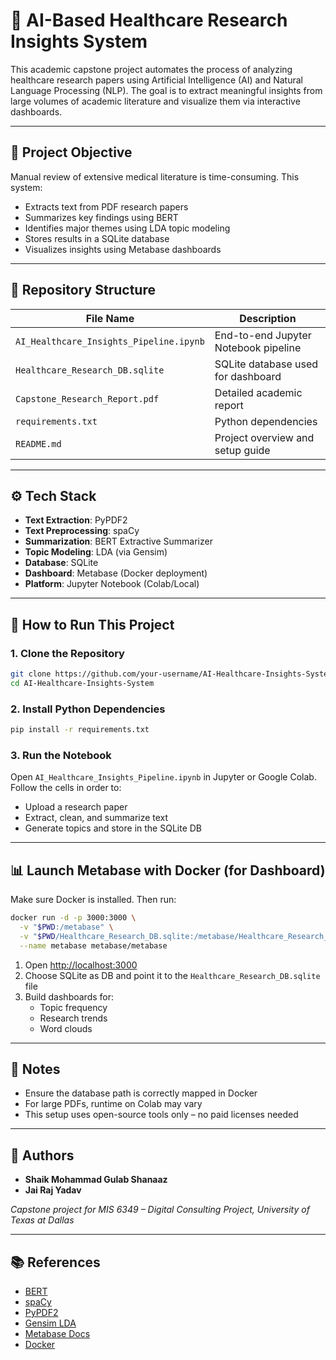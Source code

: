 # 🧠 AI-Based Healthcare Research Insights System

This academic capstone project automates the process of analyzing healthcare research papers using Artificial Intelligence (AI) and Natural Language Processing (NLP). The goal is to extract meaningful insights from large volumes of academic literature and visualize them via interactive dashboards.

---

## 🎯 Project Objective

Manual review of extensive medical literature is time-consuming. This system:
- Extracts text from PDF research papers
- Summarizes key findings using BERT
- Identifies major themes using LDA topic modeling
- Stores results in a SQLite database
- Visualizes insights using Metabase dashboards

---

## 📁 Repository Structure

| File Name                          | Description                                |
|-----------------------------------|--------------------------------------------|
| `AI_Healthcare_Insights_Pipeline.ipynb` | End-to-end Jupyter Notebook pipeline       |
| `Healthcare_Research_DB.sqlite`         | SQLite database used for dashboard         |
| `Capstone_Research_Report.pdf`          | Detailed academic report                   |
| `requirements.txt`                      | Python dependencies                        |
| `README.md`                             | Project overview and setup guide           |

---

## ⚙️ Tech Stack

- **Text Extraction**: PyPDF2
- **Text Preprocessing**: spaCy
- **Summarization**: BERT Extractive Summarizer
- **Topic Modeling**: LDA (via Gensim)
- **Database**: SQLite
- **Dashboard**: Metabase (Docker deployment)
- **Platform**: Jupyter Notebook (Colab/Local)

---

## 🚀 How to Run This Project

### 1. Clone the Repository
```bash
git clone https://github.com/your-username/AI-Healthcare-Insights-System.git
cd AI-Healthcare-Insights-System
```

### 2. Install Python Dependencies
```bash
pip install -r requirements.txt
```

### 3. Run the Notebook
Open `AI_Healthcare_Insights_Pipeline.ipynb` in Jupyter or Google Colab.  
Follow the cells in order to:
- Upload a research paper
- Extract, clean, and summarize text
- Generate topics and store in the SQLite DB

---

## 📊 Launch Metabase with Docker (for Dashboard)

Make sure Docker is installed. Then run:

```bash
docker run -d -p 3000:3000 \
  -v "$PWD:/metabase" \
  -v "$PWD/Healthcare_Research_DB.sqlite:/metabase/Healthcare_Research_DB.sqlite" \
  --name metabase metabase/metabase
```

1. Open [http://localhost:3000](http://localhost:3000)
2. Choose SQLite as DB and point it to the `Healthcare_Research_DB.sqlite` file
3. Build dashboards for:
   - Topic frequency
   - Research trends
   - Word clouds

---


## 📌 Notes
- Ensure the database path is correctly mapped in Docker
- For large PDFs, runtime on Colab may vary
- This setup uses open-source tools only – no paid licenses needed

---

## 👥 Authors
- **Shaik Mohammad Gulab Shanaaz**
- **Jai Raj Yadav**

_Capstone project for MIS 6349 – Digital Consulting Project, University of Texas at Dallas_

---

## 📚 References
- [BERT](https://arxiv.org/abs/1810.04805)
- [spaCy](https://spacy.io/)
- [PyPDF2](https://pypi.org/project/PyPDF2/)
- [Gensim LDA](https://radimrehurek.com/gensim/)
- [Metabase Docs](https://www.metabase.com/docs/latest/)
- [Docker](https://docs.docker.com/get-started/)